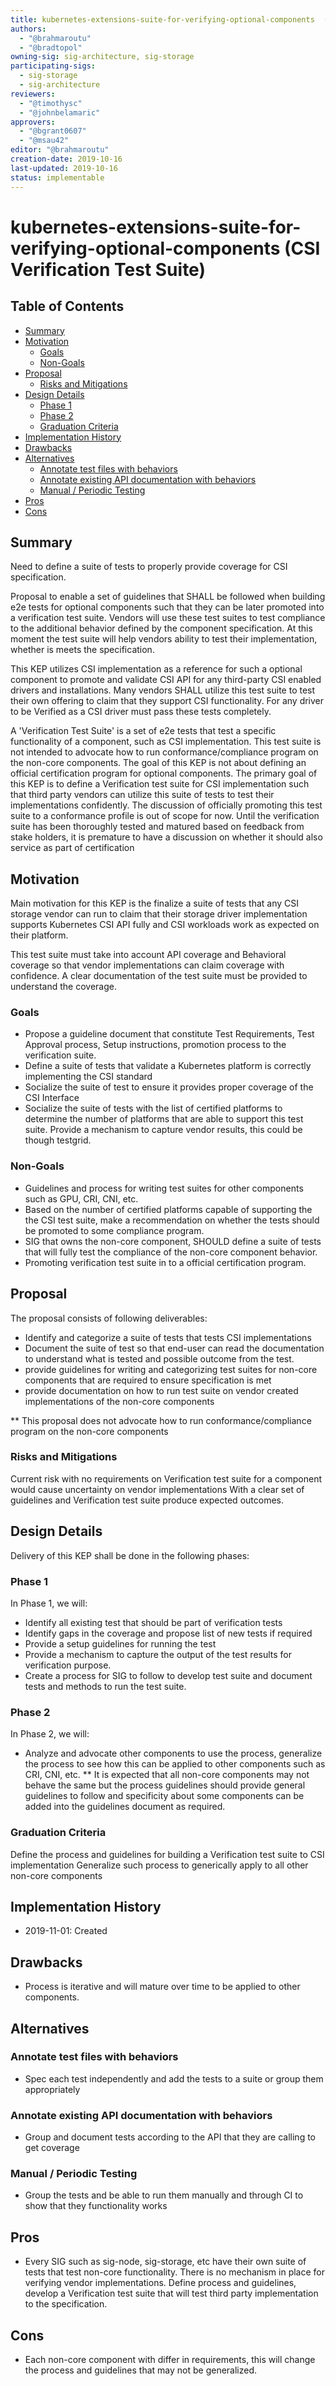 ```yaml
---
title: kubernetes-extensions-suite-for-verifying-optional-components  (CSI Verification Test Suite)
authors:
  - "@brahmaroutu"
  - "@bradtopol"
owning-sig: sig-architecture, sig-storage
participating-sigs:
  - sig-storage
  - sig-architecture
reviewers:
  - "@timothysc"
  - "@johnbelamaric"
approvers:
  - "@bgrant0607"
  - "@msau42"
editor: "@brahmaroutu"
creation-date: 2019-10-16
last-updated: 2019-10-16
status: implementable
---
```


# kubernetes-extensions-suite-for-verifying-optional-components (CSI Verification Test Suite)

## Table of Contents

<!-- toc -->
- [Summary](#summary)
- [Motivation](#motivation)
  - [Goals](#goals)
  - [Non-Goals](#non-goals)
- [Proposal](#proposal)
  - [Risks and Mitigations](#risks-and-mitigations)
- [Design Details](#design-details)
  - [Phase 1](#phase-1)
  - [Phase 2](#phase-2)
  - [Graduation Criteria](#graduation-criteria)
- [Implementation History](#implementation-history)
- [Drawbacks](#drawbacks)
- [Alternatives](#alternatives)
  - [Annotate test files with behaviors](#annotate-test-files-with-behaviors)
  - [Annotate existing API documentation with behaviors](#annotate-existing-api-documentation-with-behaviors)
  - [Manual / Periodic Testing](#manual--periodic-testing)
- [Pros](#pros)
- [Cons](#cons)
<!-- /toc -->

## Summary

Need to define a suite of tests to properly provide coverage for CSI specification.

Proposal to enable a set of guidelines that SHALL be followed when building e2e tests for optional components such that they can be later promoted into a verification test suite. Vendors will use these test suites to test compliance to the additional behavior defined by the component specification. At this moment the test suite will help vendors ability to test their implementation, whether is meets the specification.

This KEP utilizes CSI implementation as a reference for such a optional component to promote and validate CSI API for any third-party CSI enabled drivers and installations. Many vendors SHALL utilize this test suite to test their own offering to claim that they support CSI functionality. For any driver to be Verified as a CSI driver must pass these tests completely.


A 'Verification Test Suite' is a set of e2e tests that test a specific functionality of a component, such as CSI implementation.
This test suite is not intended to advocate how to run conformance/compliance program on the non-core components.
The goal of this KEP is not about defining an official certification program for optional components.
The primary goal of this KEP is to define a Verification test suite for CSI implementation such that third party vendors can utilize this suite of tests to test their implementations confidently.
The discussion of officially promoting this test suite to a conformance profile is out of scope for now.
Until the verification suite has been thoroughly tested and matured based on feedback from stake holders, it is premature to have a discussion on whether it should also service as part of certification

## Motivation

Main motivation for this KEP is the finalize a suite of tests that any CSI storage vendor can run to claim that their storage driver implementation supports Kubernetes CSI API fully and CSI workloads work as expected on their platform. 

This test suite must take into account API coverage and Behavioral coverage so that vendor implementations can claim coverage with confidence. A clear documentation of the test suite must be provided to understand the coverage.


### Goals

* Propose a guideline document that constitute Test Requirements, Test Approval process, Setup instructions, promotion process to the verification suite.
* Define a suite of tests that validate a Kubernetes platform is correctly implementing the CSI standard
* Socialize the suite of test to ensure it provides proper coverage of the CSI Interface
* Socialize the suite of tests with the list of certified platforms to determine the number of platforms that are able to support this test suite. Provide a mechanism to capture vendor results, this could be though testgrid.
 
### Non-Goals

* Guidelines and process for writing test suites for other components such as GPU, CRI, CNI, etc. 
* Based on the number of certified platforms capable of supporting the the CSI test suite, make a recommendation on whether the tests should be promoted to some compliance program.
* SIG that owns the non-core component, SHOULD define a suite of tests that will fully test the compliance of the non-core component behavior.
* Promoting verification test suite in to a official certification program.

## Proposal

The proposal consists of following deliverables:
* Identify and categorize a suite of tests that tests CSI implementations
* Document the suite of test so that end-user can read the documentation to understand what is tested and possible outcome from the test. 
* provide guidelines for writing and categorizing test suites for non-core components that are required to ensure specification is met
* provide documentation on how to run test suite on vendor created implementations of the non-core components

** This proposal does not advocate how to run conformance/compliance program on the non-core components

 
### Risks and Mitigations

Current risk with no requirements on Verification test suite for a component would cause uncertainty on vendor implementations 
With a clear set of guidelines and Verification test suite produce expected outcomes. 

## Design Details

Delivery of this KEP shall be done in the following phases:

### Phase 1

In Phase 1, we will:
* Identify all existing test that should be part of verification tests
* Identify gaps in the coverage and propose list of new tests if required
* Provide a setup guidelines for running the test
* Provide a mechanism to capture the output of the test results for verification purpose.
* Create a process for SIG to follow to develop test suite and document tests and methods to run the test suite.  

### Phase 2

In Phase 2, we will:
* Analyze and advocate other components to use the process, generalize the process to see how this can be applied to other components such as CRI, CNI, etc. 
** It is expected that all non-core components may not behave the same but the process guidelines should provide general guidelines to follow and specificity about some components can be added into the guidelines document as required.  
 
### Graduation Criteria

Define the process and guidelines for building a Verification test suite to CSI implementation
Generalize such process to generically apply to all other non-core components

## Implementation History

- 2019-11-01: Created

## Drawbacks

* Process is iterative and will mature over time to be applied to other components.

## Alternatives

### Annotate test files with behaviors
* Spec each test independently and add the tests to a suite or group them appropriately

### Annotate existing API documentation with behaviors
* Group and document tests according to the API that they are calling to get coverage

### Manual / Periodic Testing
* Group the tests and be able to run them manually and through CI to show that they functionality works


## Pros
* Every SIG such as sig-node, sig-storage, etc have their own suite of tests that test non-core functionality. There is no mechanism in place for verifying vendor implementations. Define process and guidelines, develop a Verification test suite that will test third party implementation to the specification. 

## Cons
* Each non-core component with differ in requirements, this will change the process and guidelines that may not be generalized.